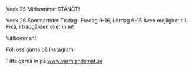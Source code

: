 Veck.25 Midsommar STÄNGT!


Veck.26 Sommartider Tisdag- Fredag 9-16, Lördag 9-15
Även möjlighet till Fika, i trädgården eller inne!

Välkommen!

Följ oss gärna på Instagram!

Titta gärna in på www.varmlandsmat.se

